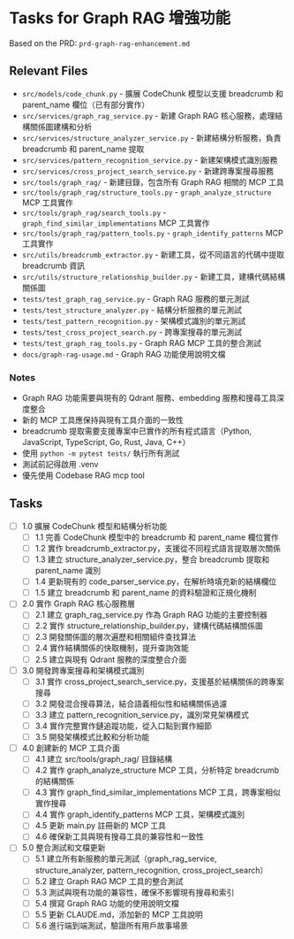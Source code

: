 # Tasks for Graph RAG 增強功能

Based on the PRD: `prd-graph-rag-enhancement.md`

## Relevant Files

- `src/models/code_chunk.py` - 擴展 CodeChunk 模型以支援 breadcrumb 和 parent_name 欄位（已有部分實作）
- `src/services/graph_rag_service.py` - 新建 Graph RAG 核心服務，處理結構關係圖建構和分析
- `src/services/structure_analyzer_service.py` - 新建結構分析服務，負責 breadcrumb 和 parent_name 提取
- `src/services/pattern_recognition_service.py` - 新建架構模式識別服務
- `src/services/cross_project_search_service.py` - 新建跨專案搜尋服務
- `src/tools/graph_rag/` - 新建目錄，包含所有 Graph RAG 相關的 MCP 工具
- `src/tools/graph_rag/structure_tools.py` - `graph_analyze_structure` MCP 工具實作
- `src/tools/graph_rag/search_tools.py` - `graph_find_similar_implementations` MCP 工具實作
- `src/tools/graph_rag/pattern_tools.py` - `graph_identify_patterns` MCP 工具實作
- `src/utils/breadcrumb_extractor.py` - 新建工具，從不同語言的代碼中提取 breadcrumb 資訊
- `src/utils/structure_relationship_builder.py` - 新建工具，建構代碼結構關係圖
- `tests/test_graph_rag_service.py` - Graph RAG 服務的單元測試
- `tests/test_structure_analyzer.py` - 結構分析服務的單元測試
- `tests/test_pattern_recognition.py` - 架構模式識別的單元測試
- `tests/test_cross_project_search.py` - 跨專案搜尋的單元測試
- `tests/test_graph_rag_tools.py` - Graph RAG MCP 工具的整合測試
- `docs/graph-rag-usage.md` - Graph RAG 功能使用說明文檔

### Notes

- Graph RAG 功能需要與現有的 Qdrant 服務、embedding 服務和搜尋工具深度整合
- 新的 MCP 工具應保持與現有工具介面的一致性
- breadcrumb 提取需要支援專案中已實作的所有程式語言（Python, JavaScript, TypeScript, Go, Rust, Java, C++）
- 使用 `python -m pytest tests/` 執行所有測試
- 測試前記得啟用 .venv
- 優先使用 Codebase RAG mcp tool

## Tasks

- [ ] 1.0 擴展 CodeChunk 模型和結構分析功能
  - [ ] 1.1 完善 CodeChunk 模型中的 breadcrumb 和 parent_name 欄位實作
  - [ ] 1.2 實作 breadcrumb_extractor.py，支援從不同程式語言提取層次關係
  - [ ] 1.3 建立 structure_analyzer_service.py，整合 breadcrumb 提取和 parent_name 識別
  - [ ] 1.4 更新現有的 code_parser_service.py，在解析時填充新的結構欄位
  - [ ] 1.5 建立 breadcrumb 和 parent_name 的資料驗證和正規化機制

- [ ] 2.0 實作 Graph RAG 核心服務層
  - [ ] 2.1 建立 graph_rag_service.py 作為 Graph RAG 功能的主要控制器
  - [ ] 2.2 實作 structure_relationship_builder.py，建構代碼結構關係圖
  - [ ] 2.3 開發關係圖的層次遍歷和相關組件查找算法
  - [ ] 2.4 實作結構關係的快取機制，提升查詢效能
  - [ ] 2.5 建立與現有 Qdrant 服務的深度整合介面

- [ ] 3.0 開發跨專案搜尋和架構模式識別
  - [ ] 3.1 實作 cross_project_search_service.py，支援基於結構關係的跨專案搜尋
  - [ ] 3.2 開發混合搜尋算法，結合語義相似性和結構關係過濾
  - [ ] 3.3 建立 pattern_recognition_service.py，識別常見架構模式
  - [ ] 3.4 實作完整實作鏈追蹤功能，從入口點到實作細節
  - [ ] 3.5 開發架構模式比較和分析功能

- [ ] 4.0 創建新的 MCP 工具介面
  - [ ] 4.1 建立 src/tools/graph_rag/ 目錄結構
  - [ ] 4.2 實作 graph_analyze_structure MCP 工具，分析特定 breadcrumb 的結構關係
  - [ ] 4.3 實作 graph_find_similar_implementations MCP 工具，跨專案相似實作搜尋
  - [ ] 4.4 實作 graph_identify_patterns MCP 工具，架構模式識別
  - [ ] 4.5 更新 main.py 註冊新的 MCP 工具
  - [ ] 4.6 確保新工具與現有搜尋工具的兼容性和一致性

- [ ] 5.0 整合測試和文檔更新
  - [ ] 5.1 建立所有新服務的單元測試（graph_rag_service, structure_analyzer, pattern_recognition, cross_project_search）
  - [ ] 5.2 建立 Graph RAG MCP 工具的整合測試
  - [ ] 5.3 測試與現有功能的兼容性，確保不影響現有搜尋和索引
  - [ ] 5.4 撰寫 Graph RAG 功能的使用說明文檔
  - [ ] 5.5 更新 CLAUDE.md，添加新的 MCP 工具說明
  - [ ] 5.6 進行端到端測試，驗證所有用戶故事場景
